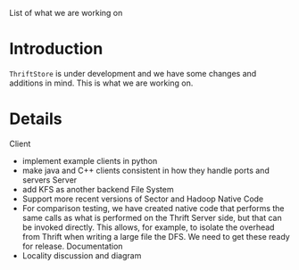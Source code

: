 List of what we are working on

# Introduction #

`ThriftStore` is under development and we have some changes and additions in mind.  This is what we are working on.


# Details #

Client
  * implement example clients in python
  * make java and C++ clients consistent in how they handle ports and servers
Server
  * add KFS as another backend File System
  * Support more recent versions of Sector and Hadoop
Native Code
  * For comparison testing, we have created native code that performs the same calls as what is performed on the Thrift Server side, but that can be invoked directly.  This allows, for example, to isolate the overhead from Thrift when writing a large file the DFS.  We need to get these ready for release.
Documentation
  * Locality discussion and diagram